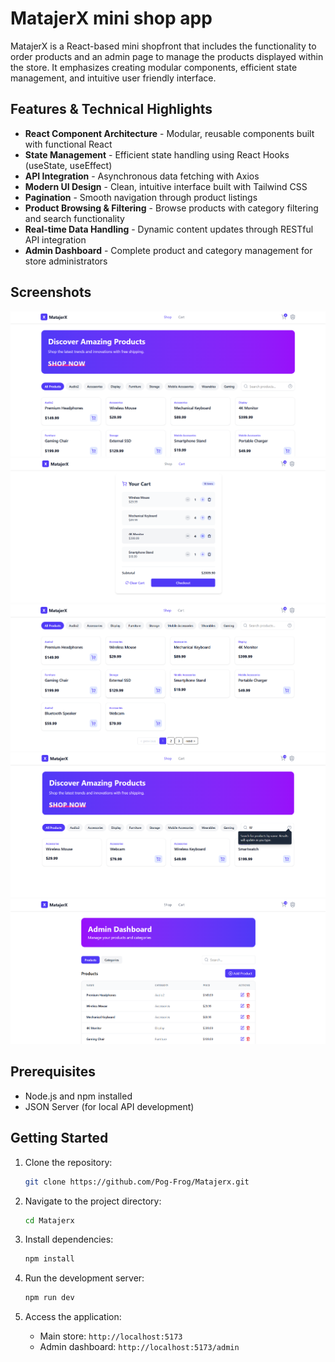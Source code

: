 # MatajerX mini shop app

MatajerX is a React-based mini shopfront that includes the functionality to order products and an admin page to manage the products displayed within the store. It emphasizes creating modular components, efficient state management, and intuitive user friendly interface.

## Features & Technical Highlights

- **React Component Architecture** - Modular, reusable components built with functional React
- **State Management** - Efficient state handling using React Hooks (useState, useEffect)
- **API Integration** - Asynchronous data fetching with Axios
- **Modern UI Design** - Clean, intuitive interface built with Tailwind CSS
- **Pagination** - Smooth navigation through product listings
- **Product Browsing & Filtering** - Browse products with category filtering and search functionality
- **Real-time Data Handling** - Dynamic content updates through RESTful API integration
- **Admin Dashboard** - Complete product and category management for store administrators

## Screenshots
![alt text](./screenshots/image.png)
![alt text](./screenshots/image-1.png)
![alt text](./screenshots/image-3.png)
![alt text](./screenshots/image-4.png)
![alt text](./screenshots/image-5.png)

## Prerequisites

- Node.js and npm installed
- JSON Server (for local API development)

## Getting Started

1. Clone the repository:
   ```bash
   git clone https://github.com/Pog-Frog/Matajerx.git
   ```

2. Navigate to the project directory:
   ```bash
   cd Matajerx
   ```

3. Install dependencies:
   ```bash
   npm install
   `````

4. Run the development server:
   ```bash
   npm run dev
   ```

5. Access the application:
   - Main store: `http://localhost:5173`
   - Admin dashboard: `http://localhost:5173/admin`
